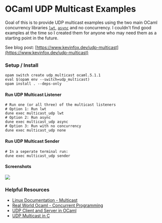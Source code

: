 # OCaml UDP Multicast Examples

Goal of this is to provide UDP multicast examples using the two main OCaml concurrency libraries [`lwt`](https://github.com/ocsigen/lwt), [`async`](https://github.com/janestreet/async) and no concurrency. I couldn't find good examples at the time so I created them for anyone who may need them as a starting point in the future.

See blog post: [https://www.kevinfox.dev/udp-multicast](https://www.kevinfox.dev/udp-multicast)

### Setup / Install
```
opam switch create udp_multicast ocaml.5.1.1
eval $(opam env --switch=udp_multicast)
opam install . --deps-only
```

#### Run UDP Multicast Listener
```
# Run one (or all three) of the multicast listeners
# Option 1: Run lwt
dune exec multicast_udp lwt
# Option 2: Run async 
dune exec multicast_udp async
# Option 3: Run with no concurrency
dune exec multicast_udp none
```

#### Run UDP Multicast Sender
```
# In a seperate terminal run:
dune exec multicast_udp sender
```

#### Screenshots
![](./screenshot.gif)

### Helpful Resources
- [Linux Documentation - Multicast](https://tldp.org/HOWTO/Multicast-HOWTO.html)
- [Real World Ocaml - Concurrent Programming](https://dev.realworldocaml.org/concurrent-programming.html)
- [UDP Client and Server in OCaml](https://medium.com/@aryangodara_19887/udp-client-and-server-in-ocaml-e203116a997c)
- [UDP Multicast in C](https://gist.github.com/hostilefork/f7cae3dc33e7416f2dd25a402857b6c6)

